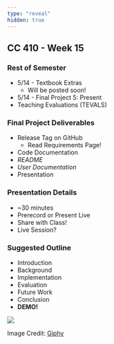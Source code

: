 ```yaml
---
type: "reveal"
hidden: true
---
```

<section>
	<h2>CC 410 - Week 15</h2>
</section>
<section>
	<h3>Rest of Semester</h3>
	<ul>
		<li>5/14 - Textbook Extras<ul>
			<li>Will be posted soon!</li>
		</ul></li>
		<li>5/14 - Final Project 5: Present</li>
		<li>Teaching Evaluations (TEVALS)</li>
	</ul>
</section>
<section>
	<h3>Final Project Deliverables</h3>
	<ul>
		<li>Release Tag on GitHub<ul>
			<li>Read Requirements Page!</li>
		</ul></li>
		<li>Code Documentation</li>
		<li><i>README</i></li>
		<li><i>User Documentation</i></li>
		<li>Presentation</li>
	</ul>
</section>
<section>
	<h3>Presentation Details</h3>
	<ul>
		<li>~30 minutes</li>
		<li>Prerecord or Present Live</li>
		<li>Share with Class!</li>
		<li>Live Session?</li>
	</ul>
</section>
<section>
	<h3>Suggested Outline</h3>
	<ul>
		<li>Introduction</li>
		<li>Background</li>
		<li>Implementation</li>
		<li>Evaluation</li>
		<li>Future Work</li>
		<li>Conclusion</li>
		<li><b>DEMO!</b></li>
	</ul>
</section>
<section>
	<img class="plain stretch" src="https://media.giphy.com/media/VQ77RNKX0nyaA/source.gif">
	<p class="imagecredit">Image Credit: <a href="https://giphy.com/gifs/flag-finish-line-VQ77RNKX0nyaA">Giphy</a></p>
</section>